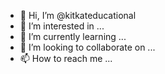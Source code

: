 - 👋 Hi, I’m @kitkateducational
- 👀 I’m interested in ...
- 🌱 I’m currently learning ...
- 💞️ I’m looking to collaborate on ...
- 📫 How to reach me ...

<!---
kitkateducational/kitkateducational is a ✨ special ✨ repository because its `README.md` (this file) appears on your GitHub profile.
You can click the Preview link to take a look at your changes.
--->
